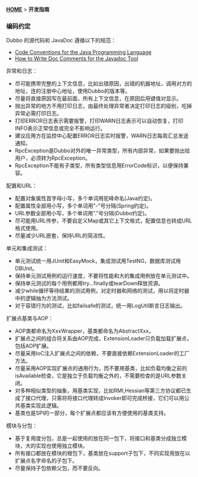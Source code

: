 [**HOME**](Home) > **开发指南**

### 编码约定

Dubbo 的源代码和 JavaDoc 遵循以下的规范：

* [Code Conventions for the Java Programming Language](http://www.oracle.com/technetwork/java/codeconvtoc-136057.html)
* [How to Write Doc Comments for the Javadoc Tool](http://www.oracle.com/technetwork/java/javase/documentation/index-137868.html)

异常和日志：

* 尽可能携带完整的上下文信息，比如出错原因，出错的机器地址，调用对方的地址，连的注册中心地址，使用Dubbo的版本等。
* 尽量将直接原因写在最前面，所有上下文信息，在原因后用键值对显示。
* 抛出异常的地方不用打印日志，由最终处理异常者决定打印日志的级别，吃掉异常必需打印日志。
* 打印ERROR日志表示需要报警，打印WARN日志表示可以自动恢复，打印INFO表示正常信息或完全不影响运行。
* 建议应用方在监控中心配置ERROR日志实时报警，WARN日志每周汇总发送通知。
* RpcException是Dubbo对外的唯一异常类型，所有内部异常，如果要抛出给用户，必须转为RpcException。
* RpcException不能有子类型，所有类型信息用ErrorCode标识，以便保持兼容。

配置和URL：

* 配置对象属性首字母小写，多个单词用驼峰命名(Java约定)。
* 配置属性全部用小写，多个单词用"-"号分隔(Spring约定)。
* URL参数全部用小写，多个单词用"."号分隔(Dubbo约定)。
* 尽可能用URL传参，不要自定义Map或其它上下文格式，配置信息也转成URL格式使用。
* 尽量减少URL嵌套，保持URL的简洁性。

单元和集成测试：

* 单元测试统一用JUnit和EasyMock，集成测试用TestNG，数据库测试用DBUnit。
* 保持单元测试用例的运行速度，不要将性能和大的集成用例放在单元测试中。
* 保持单元测试的每个用例都用try...finally或tearDown释放资源。
* 减少while循环等待结果的测试用例，对定时器和网络的测试，用以将定时器中的逻辑抽为方法测试。
* 对于容错行为的测试，比如failsafe的测试，统一用LogUtil断言日志输出。

扩展点基类与AOP：

* AOP类都命名为XxxWrapper，基类都命名为AbstractXxx。
* 扩展点之间的组合将关系由AOP完成，ExtensionLoader只负载加载扩展点，包括AOP扩展。
* 尽量采用IoC注入扩展点之间的依赖，不要直接依赖ExtensionLoader的工厂方法。
* 尽量采用AOP实现扩展点的通用行为，而不要用基类，比如负载均衡之前的isAvailable检查，它是独立于负载均衡之外的，不需要检查的是URL参数关闭。
* 对多种相似类型的抽象，用基类实现，比如RMI,Hessian等第三方协议都已生成了接口代理，只需将将接口代理转成Invoker即可完成桥接，它们可以用公共基类实现此逻辑。
* 基类也是SPI的一部分，每个扩展点都应该有方便使用的基类支持。

模块与分包：

* 基于复用度分包，总是一起使用的放在同一包下，将接口和基类分成独立模块，大的实现也使用独立模块。
* 所有接口都放在模块的根包下，基类放在support子包下，不同实现用放在以扩展点名字命名的子包下。
* 尽量保持子包依赖父包，而不要反向。